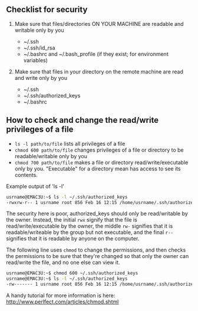 ## Checklist for security
1. Make sure that files/directories ON YOUR MACHINE are readable and writable only by you
      - ~/.ssh
      - ~/.ssh/id_rsa   
      - ~/.bashrc and ~/.bash_profile (if they exist; for environment variables)

2. Make sure that files in your directory on the remote machine are read and write only by you 
      - ~/.ssh
      - ~/.ssh/authorized_keys
      - ~/.bashrc

## How to check and change the read/write privileges of a file 
- `ls -l path/to/file` lists all privileges of a file 
- `chmod 600 path/to/file` changes privileges of a file or directory to be readable/writable only by you 
- `chmod 700 path/to/file` makes a file or directory read/write/executable only by you. "Executable" for a directory mean has access to see its contents. 

Example output of 'ls -l' 
```bash
usrname@EMAC3U:~$ ls -l ~/.ssh/authorized_keys 
-rwxrw-r-- 1 usrname root 856 Feb 16 12:15 /home/usrname/.ssh/authorized_keys
```

The security here is poor, authorized_keys should only be read/writable by the owner. 
Instead, the initial `rwx` signify that the file is read/write/executable by the owner, the middle `rw-` signifies that it is readable/writeable by the group but not executable, and the final `r--` signifies that it is readable by anyone on the computer. 

The following line uses `chmod` to change the permissions, and then checks the permissions to be sure that they're changed so that only the owner can read/write the file, and no one else can view it. 
```bash
usrname@EMAC3U:~$ chmod 600 ~/.ssh/authorized_keys 
usrname@EMAC3U:~$ ls -l ~/.ssh/authorized_keys 
-rw------- 1 usrname root 856 Feb 16 12:15 /home/usrname/.ssh/authorized_keys
```

A handy tutorial for more information is here: http://www.perlfect.com/articles/chmod.shtml
